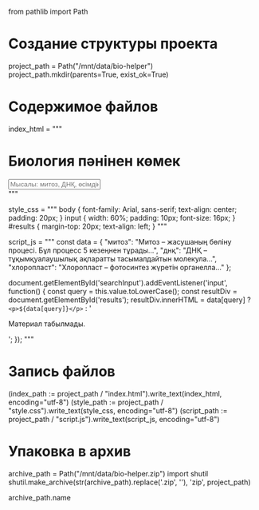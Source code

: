 from pathlib import Path

# Создание структуры проекта
project_path = Path("/mnt/data/bio-helper")
project_path.mkdir(parents=True, exist_ok=True)

# Содержимое файлов
index_html = """
<!DOCTYPE html>
<html lang="kk">
<head>
  <meta charset="UTF-8">
  <title>Биология көмекшісі</title>
  <link rel="stylesheet" href="style.css">
</head>
<body>
  <h1>Биология пәнінен көмек</h1>
  <input type="text" id="searchInput" placeholder="Мысалы: митоз, ДНҚ, өсімдіктер...">
  <div id="results"></div>

  <script src="script.js"></script>
</body>
</html>
"""

style_css = """
body {
  font-family: Arial, sans-serif;
  text-align: center;
  padding: 20px;
}
input {
  width: 60%;
  padding: 10px;
  font-size: 16px;
}
#results {
  margin-top: 20px;
  text-align: left;
}
"""

script_js = """
const data = {
  "митоз": "Митоз – жасушаның бөліну процесі. Бұл процесс 5 кезеңнен тұрады...",
  "днқ": "ДНҚ – тұқымқуалаушылық ақпаратты тасымалдайтын молекула...",
  "хлоропласт": "Хлоропласт – фотосинтез жүретін органелла..."
};

document.getElementById('searchInput').addEventListener('input', function() {
  const query = this.value.toLowerCase();
  const resultDiv = document.getElementById('results');
  resultDiv.innerHTML = data[query] ? `<p>${data[query]}</p>` : '<p>Материал табылмады.</p>';
});
"""

# Запись файлов
(index_path := project_path / "index.html").write_text(index_html, encoding="utf-8")
(style_path := project_path / "style.css").write_text(style_css, encoding="utf-8")
(script_path := project_path / "script.js").write_text(script_js, encoding="utf-8")

# Упаковка в архив
archive_path = Path("/mnt/data/bio-helper.zip")
import shutil
shutil.make_archive(str(archive_path).replace('.zip', ''), 'zip', project_path)

archive_path.name
